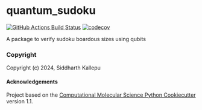 quantum_sudoku
==============================
[//]: # (Badges)
[![GitHub Actions Build Status](https://github.com/REPLACE_WITH_OWNER_ACCOUNT/quantum_sudoku/workflows/CI/badge.svg)](https://github.com/REPLACE_WITH_OWNER_ACCOUNT/quantum_sudoku/actions?query=workflow%3ACI)
[![codecov](https://codecov.io/gh/REPLACE_WITH_OWNER_ACCOUNT/quantum_sudoku/branch/main/graph/badge.svg)](https://codecov.io/gh/REPLACE_WITH_OWNER_ACCOUNT/quantum_sudoku/branch/main)


A package to verify sudoku boardous sizes using qubits

### Copyright

Copyright (c) 2024, Siddharth Kallepu


#### Acknowledgements
 
Project based on the 
[Computational Molecular Science Python Cookiecutter](https://github.com/molssi/cookiecutter-cms) version 1.1.
